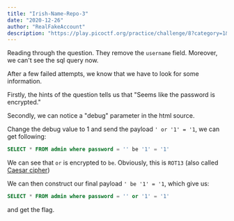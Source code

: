 ```yaml
---
title: "Irish-Name-Repo-3"
date: "2020-12-26"
author: "RealFakeAccount"
description: "https://play.picoctf.org/practice/challenge/8?category=1&page=1"
---
```

Reading through the question. They remove the `username` field. Moreover, we can't see the sql query now.

After a few failed attempts, we know that we have to look for some information.

Firstly, the hints of the question tells us that "Seems like the password is encrypted."

Secondly, we can notice a "debug" parameter in the html source.

Change the debug value to 1 and send the payload `' or '1' = '1`, we can get following:

```sql
SELECT * FROM admin where password = '' be '1' = '1'
```

We can see that `or` is encrypted to `be`. Obviously, this is `ROT13` (also called [Caesar cipher](https://en.wikipedia.org/wiki/Caesar_cipher))

We can then construct our final payload `' be '1' = '1`, which give us:

```sql
SELECT * FROM admin where password = '' or '1' = '1'
```

and get the flag.
